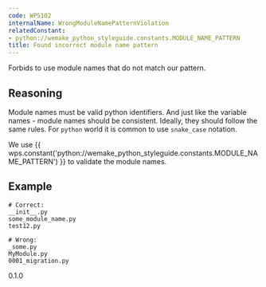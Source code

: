 ```yaml
---
code: WPS102
internalName: WrongModuleNamePatternViolation
relatedConstant:
- python://wemake_python_styleguide.constants.MODULE_NAME_PATTERN
title: Found incorrect module name pattern
---
```


Forbids to use module names that do not match our pattern.

## Reasoning
Module names must be valid python identifiers. And just like the
variable names - module names should be consistent. Ideally, they
should follow the same rules. For `python` world it is common to use
`snake_case` notation.

We use {{ wps.constant('python://wemake_python_styleguide.constants.MODULE_NAME_PATTERN') }} to
validate the module names.

## Example

    # Correct:
    __init__.py
    some_module_name.py
    test12.py
    
    # Wrong:
    _some.py
    MyModule.py
    0001_migration.py

<div class="versionadded">

0.1.0

</div>